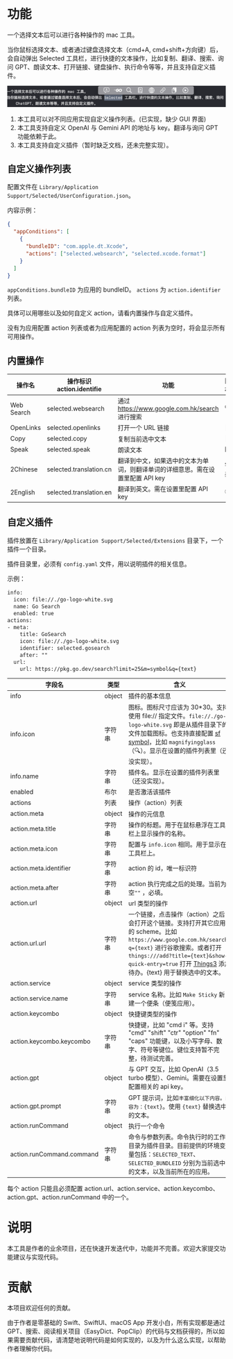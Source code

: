 # 功能

一个选择文本后可以进行各种操作的 mac 工具。

当你鼠标选择文本、或者通过键盘选择文本（cmd+A, cmd+shift+方向键）后，会自动弹出 Selected 工具栏，进行快捷的文本操作，比如复制、翻译、搜索、询问 GPT、朗读文本、打开链接、键盘操作、执行命令等等，并且支持自定义插件。

![Screenshot](DocImages/Screenshot.png)

1. 本工具可以对不同应用实现自定义操作列表。(已实现，缺少 GUI 界面)
2. 本工具支持自定义 OpenAI 与 Gemini API 的地址与 key。翻译与询问 GPT 功能依赖于此。
3. 本工具支持自定义插件（暂时缺乏文档，还未完整实现）。

## 自定义操作列表

配置文件在 `Library/Application Support/Selected/UserConfiguration.json`。

内容示例：
```json
{
  "appConditions": [
    {
      "bundleID": "com.apple.dt.Xcode",
      "actions": ["selected.websearch", "selected.xcode.format"]
    }
  ]
}
```

`appConditions.bundleID` 为应用的 bundleID。
`actions` 为 `action.identifier` 列表。

具体可以用哪些以及如何自定义 action，请看内置操作与自定义插件。

没有为应用配置 action 列表或者为应用配置的 action 列表为空时，将会显示所有可用操作。

## 内置操作

| 操作名     | 操作标识action.identifie | 功能                                                         | 图标 |
| ---------- | ------------------------ | ------------------------------------------------------------ | ---- |
| Web Search | selected.websearch       | 通过 https://www.google.com.hk/search 进行搜索               | 🔍    |
| OpenLinks  | selected.openlinks       | 打开一个 URL 链接                                            | 🔗    |
| Copy       | selected.copy            | 复制当前选中文本                                             | 📃    |
| Speak      | selected.speak           | 朗读文本                                                     | ▶️    |
| 2Chinese   | selected.translation.cn  | 翻译到中文，如果选中的文本为单词，则翻译单词的详细意思。需在设置里配置 API key | 字典 |
| 2English   | selected.translation.en  | 翻译到英文。需在设置里配置 API key                           | 🌍    |

## 自定义插件

插件放置在 `Library/Application Support/Selected/Extensions` 目录下，一个插件一个目录。

插件目录里，必须有 `config.yaml` 文件，用以说明插件的相关信息。

示例：

```yam
info:
  icon: file://./go-logo-white.svg
  name: Go Search
  enabled: true
actions:
- meta:
    title: GoSearch
    icon: file://./go-logo-white.svg
    identifier: selected.gosearch
    after: ""
  url:
    url: https://pkg.go.dev/search?limit=25&m=symbol&q={text}
```

| 字段名                     | 类型   | 含义                                                         |
| -------------------------- | ------ | ------------------------------------------------------------ |
| info                       | object | 插件的基本信息                                               |
| info.icon                  | 字符串 | 图标。图标尺寸应该为 30*30。支持使用 file:// 指定文件。`file://./go-logo-white.svg` 即是从插件目录下的文件加载图标。也支持直接配置 [sf symbol](https://developer.apple.com/cn/sf-symbols/)，比如 `magnifyingglass` （🔍）。显示在设置的插件列表里（还没实现）。 |
| info.name                  | 字符串 | 插件名。显示在设置的插件列表里（还没实现）。                                 |
| enabled                    | 布尔   | 是否激活该插件                                               |
| actions                    | 列表   | 操作（action）列表                                           |
| action.meta                | object | 操作的元信息                                                 |
| action.meta.title          | 字符串 | 操作的标题。用于在鼠标悬浮在工具栏上显示操作的名称。  |
| action.meta.icon           | 字符串 | 配置与 `info.icon` 相同。用于显示在工具栏上。                |
| action.meta.identifier     | 字符串 | action 的 id，唯一标识符                                     |
| action.meta.after     | 字符串 | action 执行完成之后的处理。当前为空`""` ，必填。 |
| action.url                 | object | url 类型的操作                                               |
| action.url.url             | 字符串 | 一个链接，点击操作（action）之后会打开这个链接。支持打开其它应用的 scheme。比如 `https://www.google.com.hk/search?q={text}` 进行谷歌搜索。或者打开 `things:///add?title={text}&show-quick-entry=true` 打开 [Things3](https://culturedcode.com/things/) 添加待办。{text} 用于替换选中的文本。 |
| action.service             | object | service 类型的操作                                           |
| action.service.name | 字符串 | service 名称。比如 `Make Sticky` 新建一个便条（便笺应用）。              |
| action.keycombo            | object | 快捷键类型的操作                                             |
| action.keycombo.keycombo   | 字符串 | 快捷键，比如 "cmd i" 等。支持 "cmd" "shift" "ctr" "option" "fn" "caps" 功能键，以及小写字母、数字、符号等键位。键位支持暂不完整，待测试完善。 |
| action.gpt                 | object | 与 GPT 交互，比如 OpenAI（3.5 turbo 模型）、Gemini。需要在设置里配置相关的 api key。 |
| action.gpt.prompt          | 字符串 | GPT 提示词，比如`丰富细化以下内容。内容为：{text}`。使用 `{text}` 替换选中的文本。 |
| action.runCommand | object | 执行一个命令 |
| action.runCommand.command | 字符串 | 命令与参数列表。命令执行时的工作目录为插件目录。目前提供的环境变量包括：`SELECTED_TEXT`、`SELECTED_BUNDLEID` 分别为当前选中的文本，以及当前所在的应用。 |

每个 action 只能且必须配置 action.url、action.service、action.keycombo、action.gpt、action.runCommand 中的一个。

# 说明

本工具是作者的业余项目，还在快速开发迭代中，功能并不完善。欢迎大家提交功能建议与实现代码。

# 贡献

本项目欢迎任何的贡献。

由于作者是零基础的 Swift、SwiftUI、macOS App 开发小白，所有实现都是通过 GPT、搜索、阅读相关项目（EasyDict、PopClip）的代码与文档获得的，所以如果需要贡献代码，请清楚地说明代码是如何实现的，以及为什么这么实现，以帮助作者理解你代码。
